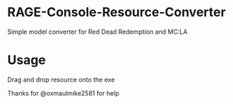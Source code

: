 # RAGE-Console-Resource-Converter
Simple model converter for Red Dead Redemption and MC:LA
# Usage
Drag and drop resource onto the exe

Thanks for @oxmaulmike2581 for help
